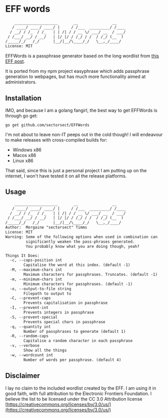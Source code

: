 # EFF words

```txt
    ___________________       __               __
   / ____/ ____/ ____/ |     / /___  _________/ /____
  / __/ / /_  / /_   | | /| / / __ \/ ___/ __  / ___/
 / /___/ __/ / __/   | |/ |/ / /_/ / /  / /_/ (__  )
/_____/_/   /_/      |__/|__/\____/_/   \__,_/____/
License: MIT
```

EFFWords is a passphrase generator based on the long wordlist from [this EFF post](https://www.eff.org/dice).

It is ported from my npm project easyphrase which adds passphrase generation to webpages, but has much more functionality aimed at administrators.

## Installation

IMO, and because I am a golang fangirl, the best way to get EFFWords is through go get:

```
go get github.com/sectorsect/EFFWords
```

I'm not about to leave non-IT peeps out in the cold though!
I will endeavour to make releases with cross-compiled builds for:

* Windows x86
* Macos   x86
* Linux   x86

That said, since this is just a personal project I am putting up on the internet, I won't have tested it on all the release platforms.

## Usage

``` txt
    ___________________       __               __
   / ____/ ____/ ____/ |     / /___  _________/ /____
  / __/ / /_  / /_   | | /| / / __ \/ ___/ __  / ___/
 / /___/ __/ / __/   | |/ |/ / /_/ / /  / /_/ (__  )
/_____/_/   /_/      |__/|__/\____/_/   \__,_/____/
Author:  Morgaine "sectorsect" Timms
License: MIT
Warning: Some of the following options when used in combination can
         significantly weaken the pass-phrases generated.
         You probably know what you are doing though, yeah?

Things It Does:
  -c, --caps-position int
        Capitalise the word at this index. (default -1)
  -M, --maximum-chars int
        Maximum characters for passphrases. Truncates. (default -1)
  -m, --minimum-chars int
        Minimum characters for passphrases. (default -1)
  -o, --output-to-file string
        Filepath to output to
  -C, --prevent-caps
        Prevents capitalisation in passphrase
  -I, --prevent-int
        Prevents integers in passphrase
  -S, --prevent-special
        Prevents special chars in passphrase
  -q, --quantity int
        Number of passphrases to generate (default 1)
  -R, --random-caps
        Capitalise a random character in each passphrase
  -v, --verbose
        Show all the things
  -w, --wordcount int
        Number of words per passphrase. (default 4)
```

## Disclaimer

I lay no claim to the included wordlist created by the EFF. I am using it in good faith, with full attribution to the Electronic Frontiers Foundation. I believe the list to be licensed under the CC 3.0 Attribution license [https://creativecommons.org/licenses/by/3.0/us/](https://creativecommons.org/licenses/by/3.0/us/)